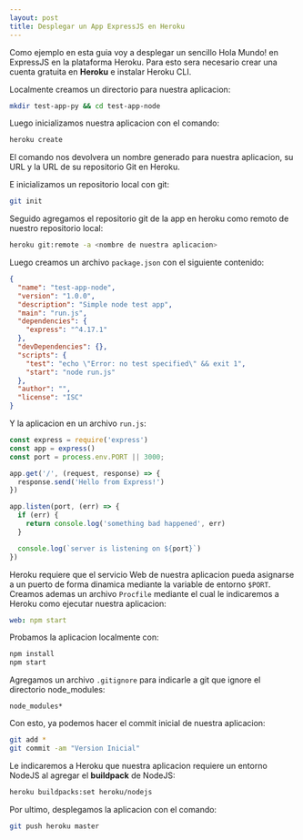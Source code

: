 ```yaml
---
layout: post
title: Desplegar un App ExpressJS en Heroku
---
```


Como ejemplo en esta guia voy a desplegar un sencillo Hola Mundo! en ExpressJS en la plataforma Heroku. Para esto sera necesario crear una cuenta gratuita en **Heroku** e instalar Heroku CLI.

Localmente creamos un directorio para nuestra aplicacion:

```sh
mkdir test-app-py && cd test-app-node
```

Luego inicializamos nuestra aplicacion con el comando:

```sh
heroku create
```

El comando nos devolvera un nombre generado para nuestra aplicacion, su URL y la URL de su repositorio Git en Heroku.

E inicializamos un repositorio local con git:

```sh
git init
```

Seguido agregamos el repositorio git de la app en heroku como remoto de nuestro repositorio local:

```sh
heroku git:remote -a <nombre de nuestra aplicacion>
```

Luego creamos un archivo `package.json` con el siguiente contenido:

```json
{
  "name": "test-app-node",
  "version": "1.0.0",
  "description": "Simple node test app",
  "main": "run.js",
  "dependencies": {
    "express": "^4.17.1"
  },
  "devDependencies": {},
  "scripts": {
    "test": "echo \"Error: no test specified\" && exit 1",
    "start": "node run.js"
  },
  "author": "",
  "license": "ISC"
}
```

Y la aplicacion en un archivo `run.js`:

```js
const express = require('express')
const app = express()
const port = process.env.PORT || 3000;

app.get('/', (request, response) => {
  response.send('Hello from Express!')
})

app.listen(port, (err) => {
  if (err) {
    return console.log('something bad happened', err)
  }

  console.log(`server is listening on ${port}`)
})
```

Heroku requiere que el servicio Web de nuestra aplicacion pueda asignarse a un puerto de forma dinamica mediante la variable de entorno `$PORT`.
Creamos ademas un archivo `Procfile` mediante el cual le indicaremos a Heroku como ejecutar nuestra aplicacion:

```yaml
web: npm start
```

Probamos la aplicacion localmente con:

```sh
npm install
npm start
```

Agregamos un archivo `.gitignore` para indicarle a git que ignore el directorio node_modules:

```text
node_modules*
```

Con esto, ya podemos hacer el commit inicial de nuestra aplicacion:

```sh
git add *
git commit -am "Version Inicial"
```

Le indicaremos a Heroku que nuestra aplicacion requiere un entorno NodeJS al agregar el **buildpack** de NodeJS:

```sh
heroku buildpacks:set heroku/nodejs
```

Por ultimo, desplegamos la aplicacion con el comando:

```sh
git push heroku master
```
